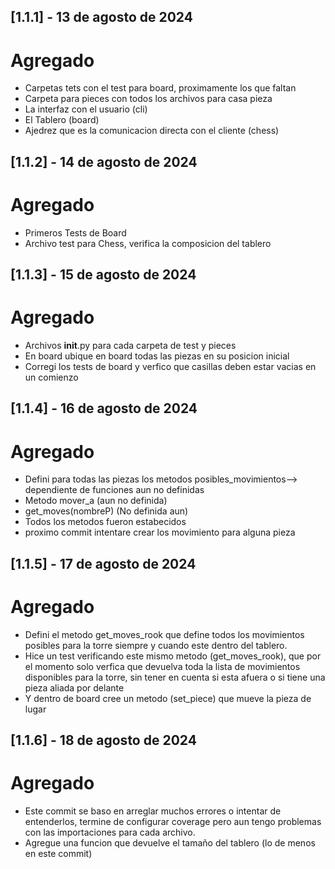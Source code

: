 ## [1.1.1] - 13 de agosto de 2024
# Agregado
- Carpetas tets con el test para board, proximamente los que faltan
- Carpeta para pieces con todos los archivos para casa pieza
- La interfaz con el usuario (cli)
- El Tablero (board)
- Ajedrez que es la comunicacion directa con el cliente (chess)

## [1.1.2] - 14 de agosto de 2024
# Agregado
- Primeros Tests de Board
- Archivo test para Chess, verifica la composicion del tablero

## [1.1.3] - 15 de agosto de 2024
# Agregado
- Archivos __init__.py para cada carpeta de test y pieces
- En board ubique en board todas las piezas en su posicion inicial
- Corregi los tests de board y verfico que casillas deben estar vacias en un comienzo

## [1.1.4] - 16 de agosto de 2024
# Agregado
- Defini para todas las piezas los metodos posibles_movimientos--> dependiente de funciones aun no definidas
- Metodo mover_a (aun no definida)
- get_moves(nombreP) (No definida aun)
- Todos los metodos fueron estabecidos 
- proximo commit intentare crear los movimiento para alguna pieza

## [1.1.5] - 17 de agosto de 2024
# Agregado
- Defini el metodo get_moves_rook que define todos los movimientos posibles para la torre
siempre y cuando este dentro del tablero.
- Hice un test verificando este mismo metodo (get_moves_rook), que por el momento solo verfica que devuelva toda la lista de movimientos disponibles para la torre, sin tener en cuenta si esta afuera
o si tiene una pieza aliada por delante
- Y dentro de board cree un metodo (set_piece) que mueve la pieza de lugar

## [1.1.6] - 18 de agosto de 2024
# Agregado
- Este commit se baso en arreglar muchos errores o intentar de entenderlos, termine de configurar coverage pero aun tengo problemas con las importaciones para cada archivo.
- Agregue una funcion que devuelve el tamaño del tablero (lo de menos en este commit)

